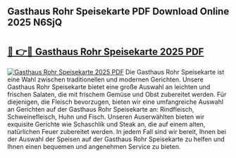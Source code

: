 ## Gasthaus Rohr Speisekarte PDF Download Online 2025 N6SjQ

# <h2><a href="http://gcb41n.nevu.top/?p=Gasthaus+Rohr+Speisekarte">🔗 👉🔴 Gasthaus Rohr Speisekarte 2025 PDF</a></h2>

[![Gasthaus Rohr Speisekarte 2025 PDF](https://i.imgur.com/dBaPXMq.png)](http://gcb41n.nevu.top/?p=Gasthaus+Rohr+Speisekarte)
Die Gasthaus Rohr Speisekarte ist eine Wahl zwischen traditionellen und modernen Gerichten. Unsere Gasthaus Rohr Speisekarte bietet eine große Auswahl an leichten und frischen Salaten, die mit frischem Gemüse und Obst zubereitet werden. Für diejenigen, die Fleisch bevorzugen, bieten wir eine umfangreiche Auswahl an Gerichten auf der Gasthaus Rohr Speisekarte an: Rindfleisch, Schweinefleisch, Huhn und Fisch. Unseren Auserwählten bieten wir exquisite Gerichte wie Schaschlik und Steak an, die auf einem alten, natürlichen Feuer zubereitet werden. In jedem Fall sind wir bereit, Ihnen bei der Auswahl der Speisen auf der Gasthaus Rohr Speisekarte zu helfen und Ihnen einen bequemen und angenehmen Service zu bieten.
